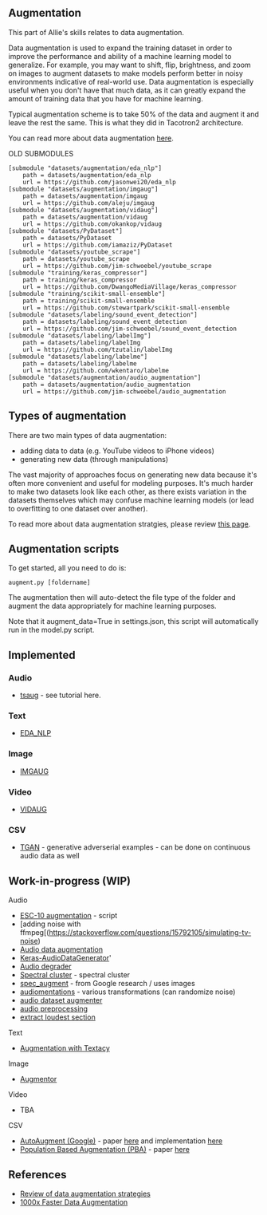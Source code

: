## Augmentation 

This part of Allie's skills relates to data augmentation.

Data augmentation is used to expand the training dataset in order to improve the performance and ability of a machine learning model to generalize. For example, you may want to shift, flip, brightness, and zoom on images to augment datasets to make models perform better in noisy environments indicative of real-world use. Data augmentation is especially useful when you don't have that much data, as it can greatly expand the amount of training data that you have for machine learning. 

Typical augmentation scheme is to take 50% of the data and augment it and leave the rest the same. This is what they did in Tacotron2 architecture. 

You can read more about data augmentation [here](https://towardsdatascience.com/1000x-faster-data-augmentation-b91bafee896c).

OLD SUBMODULES
```
[submodule "datasets/augmentation/eda_nlp"]
	path = datasets/augmentation/eda_nlp
	url = https://github.com/jasonwei20/eda_nlp
[submodule "datasets/augmentation/imgaug"]
	path = datasets/augmentation/imgaug
	url = https://github.com/aleju/imgaug
[submodule "datasets/augmentation/vidaug"]
	path = datasets/augmentation/vidaug
	url = https://github.com/okankop/vidaug
[submodule "datasets/PyDataset"]
	path = datasets/PyDataset
	url = https://github.com/iamaziz/PyDataset
[submodule "datasets/youtube_scrape"]
	path = datasets/youtube_scrape
	url = https://github.com/jim-schwoebel/youtube_scrape
[submodule "training/keras_compressor"]
	path = training/keras_compressor
	url = https://github.com/DwangoMediaVillage/keras_compressor
[submodule "training/scikit-small-ensemble"]
	path = training/scikit-small-ensemble
	url = https://github.com/stewartpark/scikit-small-ensemble
[submodule "datasets/labeling/sound_event_detection"]
	path = datasets/labeling/sound_event_detection
	url = https://github.com/jim-schwoebel/sound_event_detection
[submodule "datasets/labeling/labelImg"]
	path = datasets/labeling/labelImg
	url = https://github.com/tzutalin/labelImg
[submodule "datasets/labeling/labelme"]
	path = datasets/labeling/labelme
	url = https://github.com/wkentaro/labelme
[submodule "datasets/augmentation/audio_augmentation"]
	path = datasets/augmentation/audio_augmentation
	url = https://github.com/jim-schwoebel/audio_augmentation
```

## Types of augmentation

There are two main types of data augmentation:

* adding data to data (e.g. YouTube videos to iPhone videos) 
* generating new data (through manipulations) 

The vast majority of approaches focus on generating new data because it's often more convenient and useful for modeling purposes. It's much harder to make two datasets look like each other, as there exists variation in the datasets themselves which may confuse machine learning models (or lead to overfitting to one dataset over another). 

To read more about data augmentation stratgies, please review [this page](https://github.com/AgaMiko/data-augmentation-review).

## Augmentation scripts 

To get started, all you need to do is:
```
augment.py [foldername]
```

The augmentation then will auto-detect the file type of the folder and augment the data appropriately for machine learning purposes.

Note that it augment_data=True in settings.json, this script will automatically run in the model.py script.

## Implemented 
### Audio
* [tsaug](https://tsaug.readthedocs.io/en/stable/) - see tutorial here.

### Text
* [EDA_NLP]()

### Image
* [IMGAUG]()

### Video
* [VIDAUG]()

### CSV
* [TGAN](https://github.com/sdv-dev/TGAN) - generative adverserial examples - can be done on continuous audio data as well

## Work-in-progress (WIP)

Audio 
* [ESC-10 augmentation](https://github.com/JasonZhang156/Sound-Recognition-Tutorial/blob/master/data_augmentation.py) - script
* [adding noise with ffmpeg[(https://stackoverflow.com/questions/15792105/simulating-tv-noise)
* [Audio data augmentation](https://github.com/sid0710/audio_data_augmentation)
* [Keras-AudioDataGenerator](https://github.com/AhmedImtiazPrio/Keras-AudioDataGenerator)'
* [Audio degrader](https://github.com/emilio-molina/audio_degrader)
* [Spectral cluster](https://github.com/wq2012/SpectralCluster) - spectral cluster 
* [spec_augment](https://github.com/zcaceres/spec_augment) - from Google research / uses images 
* [audiomentations](https://github.com/iver56/audiomentations) - various transformations (can randomize noise)
* [audio dataset augmenter](https://github.com/kleydon/Audio-Dataset-Augmenter)
* [audio preprocessing](https://github.com/dedkoster/audio_preproccesing)
* [extract loudest section](https://github.com/petewarden/extract_loudest_section)

Text
* [Augmentation with Textacy](https://chartbeat-labs.github.io/textacy/build/html/api_reference/augmentation.html)

Image 
* [Augmentor](https://github.com/mdbloice/Augmentor)

Video
* TBA

CSV 
* [AutoAugment (Google)](https://github.com/tensorflow/models/tree/master/research/autoaugment) - paper [here](https://arxiv.org/abs/1805.09501) and implementation [here](https://github.com/DeepVoltaire/AutoAugment)
* [Population Based Augmentation (PBA)](https://github.com/arcelien/pba) - paper [here](https://arxiv.org/abs/1711.09846)


## References
* [Review of data augmentation strategies](https://towardsdatascience.com/1000x-faster-data-augmentation-b91bafee896c)
* [1000x Faster Data Augmentation](https://towardsdatascience.com/1000x-faster-data-augmentation-b91bafee896c)

